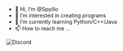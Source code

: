 - 👋 Hi, I’m @Spyillo
- 👀 I’m interested in creating programs
- 🌱 I’m currently learning Python/C++/Java
- 📫 How to reach me ...

![Discord](https://discord.c99.nl/widget/theme-1/901966867516780544.png)

